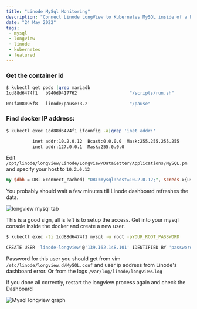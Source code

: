```yaml
---
title: "Linode MySql Monitoring"
description: "Connect Linode LongView to Kubernetes MySQL inside of a Pod"
date: "24 May 2022"
tags:
 - mysql
 - longview
 - linode
 - kubernetes
 - featured
---
```



### Get the container id

```bash
$ kubectl get pods |grep mariadb
1cd88d6474f1   b940d9417762                    "/scripts/run.sh"        18 hours ago   Up 18 hours             k8s_mariadb_mariadb-deployment-6789f89cb6-4qqrw_pychat_2a4e2a0a-2899-4752-ac12-feaee3c6299c_1

0e1fa08095f8   linode/pause:3.2                "/pause"                 18 hours ago   Up 18 hours             k8s_POD_mariadb-deployment-6789f89cb6-4qqrw_pychat_2a4e2a0a-2899-4752-ac12-feaee3c6299c_1
```

### Find docker IP address:

```bash
$ kubectl exec 1cd88d6474f1 ifconfig -a|grep 'inet addr:'

          inet addr:10.2.0.12  Bcast:0.0.0.0  Mask:255.255.255.255
          inet addr:127.0.0.1  Mask:255.0.0.0
```

Edit `/opt/linode/longview/Linode/Longview/DataGetter/Applications/MySQL.pm` and specify your host to `10.2.0.12`

```perl
my $dbh = DBI->connect_cached( "DBI:mysql:host=10.2.0.12;", $creds->{username}, $creds->{password} ) or do {
```

You probably should wait a few minutes till Linode dashboard refreshes the data.

![longview mysql tab](/posts/connect-linode-longview-kubernetes-mysql-pod/longview-mysql-tab.png "Information about ip address should be here")


This is a good sign, all is left is to setup the access. Get into your mysql console inside the docker and create a new user.

```bash
$ kubectl exec -ti 1cd88d6474f1 mysql -u root -pYOUR_ROOT_PASSWORD

CREATE USER 'linode-longview'@'139.162.148.101' IDENTIFIED BY 'password';
```

Password for this user you should get from vim `/etc/linode/longview.d/MySQL.conf` and user ip address from Linode's dashboard error. Or from the logs  `/var/log/linode/longview.log`

If you done all correctly, restart the longview process again and check the Dashboard

![Mysql longview graph](/posts/connect-linode-longview-kubernetes-mysql-pod/mysql-longview-graph.webp "Magic isn't it? ")


